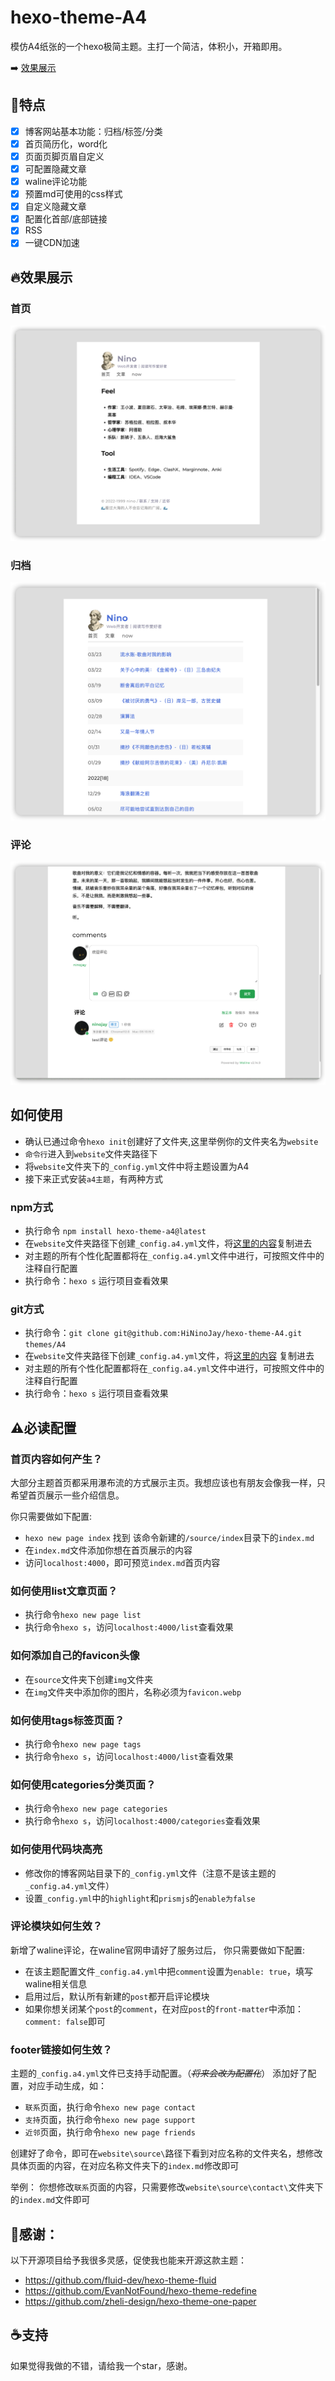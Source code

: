 # hexo-theme-A4
模仿A4纸张的一个hexo极简主题。主打一个简洁，体积小，开箱即用。

➡️ [效果展示](https://ninojay.top)

## 🏹️特点

- [x] 博客网站基本功能：归档/标签/分类
- [x] 首页简历化，word化
- [x] 页面页脚页眉自定义
- [x] 可配置隐藏文章
- [x] waline评论功能
- [x] 预置md可使用的css样式
- [x] 自定义隐藏文章
- [x] 配置化首部/底部链接
- [x] RSS
- [x] 一键CDN加速

## 🔥效果展示
### 首页

![](/source/img/index.png)

### 归档

![](/source/img/archive.png)

### 评论

![](/source/img/comment.png)

## 如何使用

- 确认已通过命令`hexo init`创建好了文件夹,这里举例你的文件夹名为`website`
- `命令行`进入到`website`文件夹路径下
- 将`website`文件夹下的`_config.yml`文件中将主题设置为A4
- 接下来正式安装`a4主题`，有两种方式

### npm方式
- 执行命令 `npm install hexo-theme-a4@latest`
- 在`website`文件夹路径下创建`_config.a4.yml`文件，将[这里的内容](https://github.com/HiNinoJay/hexo-theme-A4/blob/main/_config.yml)复制进去
- 对主题的所有个性化配置都将在`_config.a4.yml`文件中进行，可按照文件中的注释自行配置
- 执行命令：`hexo s` 运行项目查看效果

### git方式
- 执行命令：`git clone git@github.com:HiNinoJay/hexo-theme-A4.git themes/A4`
- 在`website`文件夹路径下创建`_config.a4.yml`文件，将[这里的内容](https://github.com/HiNinoJay/hexo-theme-A4/blob/main/_config.yml) 复制进去
- 对主题的所有个性化配置都将在`_config.a4.yml`文件中进行，可按照文件中的注释自行配置
- 执行命令：`hexo s` 运行项目查看效果

## ⚠️必读配置

### 首页内容如何产生？

大部分主题首页都采用瀑布流的方式展示主页。我想应该也有朋友会像我一样，只希望首页展示一些介绍信息。

你只需要做如下配置:
- `hexo new page index`  找到 该命令新建的`/source/index`目录下的`index.md`
- 在`index.md`文件添加你想在首页展示的内容
- 访问`localhost:4000`，即可预览`index.md`首页内容

### 如何使用list文章页面？
- 执行命令`hexo new page list`
- 执行命令`hexo s`，访问`localhost:4000/list`查看效果

### 如何添加自己的favicon头像
- 在`source`文件夹下创建`img`文件夹
- 在`img`文件夹中添加你的图片，名称必须为`favicon.webp`

### 如何使用tags标签页面？
- 执行命令`hexo new page tags`
- 执行命令`hexo s`，访问`localhost:4000/list`查看效果

### 如何使用categories分类页面？
- 执行命令`hexo new page categories`
- 执行命令`hexo s`，访问`localhost:4000/categories`查看效果

### 如何使用代码块高亮
- 修改你的博客网站目录下的```_config.yml```文件（注意不是该主题的```_config.a4.yml```文件）
- 设置```_config.yml```中的```highlight```和```prismjs```的```enable为false```
  
### 评论模块如何生效？

新增了waline评论，在waline官网申请好了服务过后，
你只需要做如下配置:
- 在该主题配置文件`_config.a4.yml`中把`comment`设置为`enable: true`，填写waline相关信息
- 启用过后，默认所有新建的`post`都开启评论模块
- 如果你想关闭某个`post`的`comment`，在对应`post`的`front-matter`中添加：`comment: false`即可

### footer链接如何生效？
主题的`_config.a4.yml`文件已支持手动配置。（*~~将来会改为配置化~~*）
添加好了配置，对应手动生成，如：
- `联系`页面，执行命令`hexo new page contact`
- `支持`页面，执行命令`hexo new page support`
- `近邻`页面，执行命令`hexo new page friends`

创建好了命令，即可在`website\source\`路径下看到对应名称的文件夹名，想修改具体页面的内容，在对应名称文件夹下的`index.md`修改即可

举例：
你想修改`联系`页面的内容，只需要修改`website\source\contact\`文件夹下的`index.md`文件即可


## 🍺感谢：
以下开源项目给予我很多灵感，促使我也能来开源这款主题：
- https://github.com/fluid-dev/hexo-theme-fluid
- https://github.com/EvanNotFound/hexo-theme-redefine
- https://github.com/zheli-design/hexo-theme-one-paper


## ☕️支持

如果觉得我做的不错，请给我一个star，感谢。

